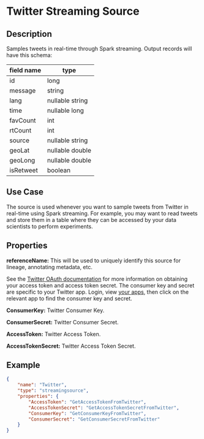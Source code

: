 # Twitter Streaming Source


Description
-----------
Samples tweets in real-time through Spark streaming. Output records will have this schema:

| field name  | type             |
| ----------- | ---------------- |
| id          | long             |
| message     | string           |
| lang        | nullable string  |
| time        | nullable long    |
| favCount    | int              |
| rtCount     | int              |
| source      | nullable string  |
| geoLat      | nullable double  |
| geoLong     | nullable double  |
| isRetweet   | boolean          |


Use Case
--------
The source is used whenever you want to sample tweets from Twitter in real-time using Spark streaming.
For example, you may want to read tweets and store them in a table where they can
be accessed by your data scientists to perform experiments.


Properties
----------
**referenceName:** This will be used to uniquely identify this source for lineage, annotating metadata, etc.

See the [Twitter OAuth documentation] for more information on obtaining
your access token and access token secret. The consumer key and secret
are specific to your Twitter app. Login, view [your apps], then click on
the relevant app to find the consumer key and secret.

  [Twitter OAuth documentation]: https://dev.twitter.com/oauth/overview
  [your apps]: https://apps.twitter.com/

**ConsumerKey:** Twitter Consumer Key.

**ConsumerSecret:** Twitter Consumer Secret.

**AccessToken:** Twitter Access Token.

**AccessTokenSecret:** Twitter Access Token Secret.


Example
-------

```json
{
    "name": "Twitter",
    "type": "streamingsource",
    "properties": {
        "AccessToken": "GetAccessTokenFromTwitter",
        "AccessTokenSecret": "GetAccessTokenSecretFromTwitter",
        "ConsumerKey": "GetConsumerKeyFromTwitter",
        "ConsumerSecret": "GetConsumerSecretFromTwitter"
    }
}
```

